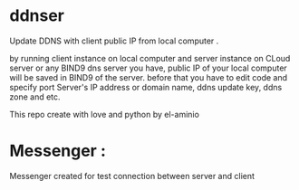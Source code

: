 # ddnser
Update DDNS with client public IP from local computer . 

by running client instance on local computer and server instance on CLoud server or any BIND9 dns server you have, public IP of your local computer will be saved in BIND9 of the server.
before that you have to edit code and specify port Server's IP address or domain name, ddns update key, ddns zone and etc.

This repo create with love and python by el-aminio
# Messenger : 
Messenger created for test connection between server and client
